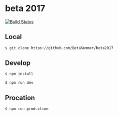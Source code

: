 # beta 2017

[![Build Status](https://travis-ci.org/BetaSummer/beta2017.svg?branch=master)](https://travis-ci.org/BetaSummer/beta2017)

## Local

```bash
$ git clone https://github.com/BetaSummer/beta2017
```

## Develop

```bash
$ npm install

$ npm run dev
```

## Procation

```bash
$ npm run production
```


